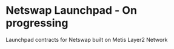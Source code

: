 # Netswap Launchpad - On progressing

Launchpad contracts for Netswap built on Metis Layer2 Network
